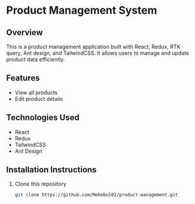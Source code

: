 # Product Management System

## Overview
This is a product management application built with React, Redux, RTK query, Ant design, and TailwindCSS. It allows users to manage and update product data efficiently.

## Features
- View all products
- Edit product details


## Technologies Used
- React
- Redux
- TailwindCSS
- Ant Design

## Installation Instructions
1. Clone this repository
   ```bash
   git clone https://github.com/Mehebul02/product-management.git
